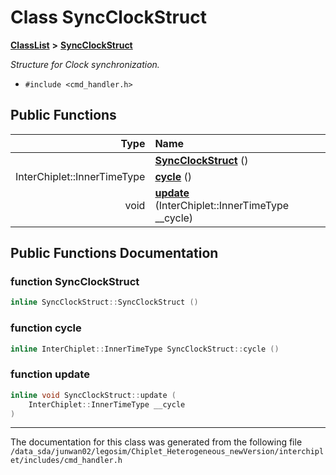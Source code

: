 
# Class SyncClockStruct



[**ClassList**](annotated.md) **>** [**SyncClockStruct**](classSyncClockStruct.md)



_Structure for Clock synchronization._ 

* `#include <cmd_handler.h>`















## Public Functions

| Type | Name |
| ---: | :--- |
|   | [**SyncClockStruct**](#function-syncclockstruct) () <br> |
|  InterChiplet::InnerTimeType | [**cycle**](#function-cycle) () <br> |
|  void | [**update**](#function-update) (InterChiplet::InnerTimeType \_\_cycle) <br> |








## Public Functions Documentation


### function SyncClockStruct 

```C++
inline SyncClockStruct::SyncClockStruct () 
```




### function cycle 

```C++
inline InterChiplet::InnerTimeType SyncClockStruct::cycle () 
```




### function update 

```C++
inline void SyncClockStruct::update (
    InterChiplet::InnerTimeType __cycle
) 
```




------------------------------
The documentation for this class was generated from the following file `/data_sda/junwan02/legosim/Chiplet_Heterogeneous_newVersion/interchiplet/includes/cmd_handler.h`